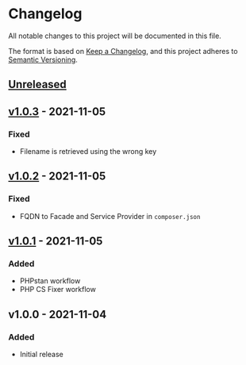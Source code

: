 # Changelog

All notable changes to this project will be documented in this file.

The format is based on [Keep a Changelog](https://keepachangelog.com/en/1.0.0/), and this project adheres
to [Semantic Versioning](https://semver.org/spec/v2.0.0.html).

## [Unreleased](https://github.com/BlameButton/laravel-changelog/compare/v1.0.3...main)

## [v1.0.3](https://github.com/BlameButton/laravel-changelog/compare/v1.0.2...v1.0.3) - 2021-11-05

### Fixed

- Filename is retrieved using the wrong key

## [v1.0.2](https://github.com/BlameButton/laravel-changelog/compare/v1.0.1...v1.0.2) - 2021-11-05

### Fixed

- FQDN to Facade and Service Provider in `composer.json`

## [v1.0.1](https://github.com/BlameButton/laravel-changelog/compare/v1.0.0...v1.0.1) - 2021-11-05

### Added

- PHPstan workflow
- PHP CS Fixer workflow

## v1.0.0 - 2021-11-04

### Added

- Initial release
